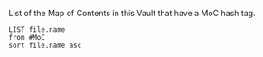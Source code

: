 
List of the Map of Contents in this Vault that have a MoC hash tag.

```dataview
LIST file.name
from #MoC
sort file.name asc 
```

